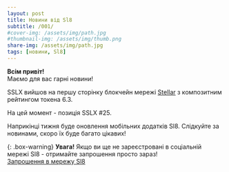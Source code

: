 ```yaml
---
layout: post
title: Новини від Sl8
subtitle: /001/
#cover-img: /assets/img/path.jpg
#thumbnail-img: /assets/img/thumb.png
share-img: /assets/img/path.jpg
tags: [новини, Sl8]
---
```


**Всім привіт!**<br />
Маємо для вас гарні новини!

SSLX вийшов на першу сторінку блокчейн мережі [Stellar](https://stellar.expert/explorer/public/asset/SSLX-GBHFGY3ZNEJWLNO4LBUKLYOCEK4V7ENEBJGPRHHX7JU47GWHBREH37UR) з композитним рейтингом токена 6.3.

На цей момент - позиція SSLX #25.

Наприкінці тижня буде оновлення мобільних додатків Sl8.
Слідкуйте за новинами, скоро їх буде багато цікавих!

{: .box-warning}
**Увага!** Якщо ви ще не зареєстровані в соціальній мережі Sl8 - отримайте запрошення просто зараз!<br />
[Запрошення в мережу Sl8](https://sl8.online/invite/hGAmMe)
